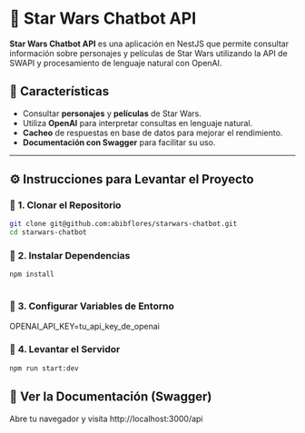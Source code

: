 # 🚀 Star Wars Chatbot API

**Star Wars Chatbot API** es una aplicación en NestJS que permite consultar información sobre personajes y películas de Star Wars utilizando la API de SWAPI y procesamiento de lenguaje natural con OpenAI.

## 📜 Características
- Consultar **personajes** y **películas** de Star Wars.
- Utiliza **OpenAI** para interpretar consultas en lenguaje natural.
- **Cacheo** de respuestas en base de datos para mejorar el rendimiento.
- **Documentación con Swagger** para facilitar su uso.

---

## ⚙️ **Instrucciones para Levantar el Proyecto**

### 🔹 **1. Clonar el Repositorio**
```bash
git clone git@github.com:abibflores/starwars-chatbot.git
cd starwars-chatbot
```

### 🔹 **2. Instalar Dependencias**

```bash
npm install
 
``` 

### 🔹 **3. Configurar Variables de Entorno**

OPENAI_API_KEY=tu_api_key_de_openai

### 🔹 **4. Levantar el Servidor**

```bash
npm run start:dev

```

## 📄 **Ver la Documentación (Swagger)**

Abre tu navegador y visita http://localhost:3000/api







